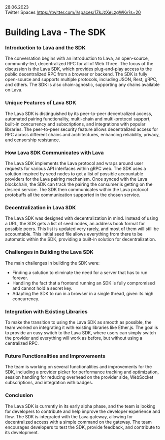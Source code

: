 28.06.2023    
Twitter Spaces https://twitter.com/i/spaces/1ZkJzXeLzgWKv?s=20
# Building Lava - The SDK


### Introduction to Lava and the SDK
The conversation begins with an introduction to Lava, an open-source, community-led, decentralized RPC for all of Web Three. The focus of the discussion is the Lava SDK, which provides plug-and-play access to the public decentralized RPC from a browser or backend. The SDK is fully open-source and supports multiple protocols, including JSON, Rest, gRPC, and others. The SDK is also chain-agnostic, supporting any chains available on Lava.

### Unique Features of Lava SDK
The Lava SDK is distinguished by its peer-to-peer decentralized access, automated pairing functionality, multi-chain and multi-protocol support, built-in concurrency and subscriptions, and integrations with popular libraries. The peer-to-peer security feature allows decentralized access for RPC across different chains and architectures, enhancing reliability, privacy, and censorship resistance.

### How Lava SDK Communicates with Lava
The Lava SDK implements the Lava protocol and wraps around user requests for various API interfaces within gRPC web. The SDK uses a solution inspired by seed nodes to get a list of possible accountable providers for the Lava pairing mechanism. Once synced with the Lava blockchain, the SDK can track the pairing the consumer is getting on the desired service. The SDK then communicates within the Lava protocol protobuffs all the communication supported in the chosen service.

### Decentralization in Lava SDK
The Lava SDK was designed with decentralization in mind. Instead of using a URL, the SDK gets a list of seed nodes, an address book format for possible peers. This list is updated very rarely, and most of them will still be accountable. This initial seed file allows everything from there to be automatic within the SDK, providing a built-in solution for decentralization.

### Challenges in Building the Lava SDK
The main challenges in building the SDK were:

- Finding a solution to eliminate the need for a server that has to run forever.
- Handling the fact that a frontend running an SDK is fully compromised and cannot hold a secret key.
- Adapting the SDK to run in a browser in a single thread, given its high concurrency.

### Integration with Existing Libraries
To make the transition to using the Lava SDK as smooth as possible, the team worked on integrating it with existing libraries like Ether.js. The goal is to provide an easy switch to the Lava SDK, where users can simply switch the provider and everything will work as before, but without using a centralized RPC.

### Future Functionalities and Improvements
The team is working on several functionalities and improvements for the SDK, including a provider picker for performance tracking and optimization, session handling for reducing overhead on the provider side, WebSocket subscriptions, and integration with badges.

### Conclusion
The Lava SDK is currently in its early alpha phase, and the team is looking for developers to contribute and help improve the developer experience and flow. The SDK is integrated with the Lava gateway, allowing for decentralized access with a simple command on the gateway. The team encourages developers to test the SDK, provide feedback, and contribute to its development.
